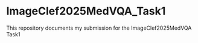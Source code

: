 # ImageClef2025MedVQA_Task1
This repository documents my submission for the ImageClef2025MedVQA Task1
